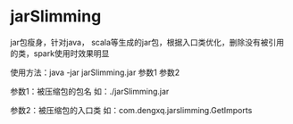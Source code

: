 # jarSlimming
jar包瘦身，针对java， scala等生成的jar包，根据入口类优化，删除没有被引用的类，spark使用时效果明显


使用方法：java -jar jarSlimming.jar 参数1 参数2

参数1：被压缩包的包名 如：./jarSlimming.jar

参数2：被压缩包的入口类 如：com.dengxq.jarslimming.GetImports

